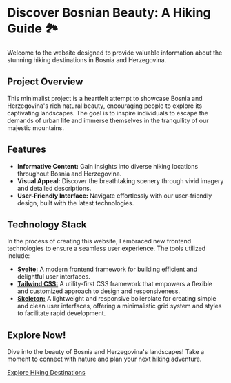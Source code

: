 # Discover Bosnian Beauty: A Hiking Guide 🏞️

Welcome to the website designed to provide valuable information about the stunning hiking destinations in Bosnia and Herzegovina.

## Project Overview

This minimalist project is a heartfelt attempt to showcase Bosnia and Herzegovina's rich natural beauty, encouraging people to explore its captivating landscapes. The goal is to inspire individuals to escape the demands of urban life and immerse themselves in the tranquility of our majestic mountains.

## Features

- **Informative Content:** Gain insights into diverse hiking locations throughout Bosnia and Herzegovina.
- **Visual Appeal:** Discover the breathtaking scenery through vivid imagery and detailed descriptions.
- **User-Friendly Interface:** Navigate effortlessly with our user-friendly design, built with the latest technologies.

## Technology Stack

In the process of creating this website, I embraced new frontend technologies to ensure a seamless user experience. The tools utilized include:

- **[Svelte:](https://svelte.dev/)** A modern frontend framework for building efficient and delightful user interfaces.
- **[Tailwind CSS:](https://tailwindcss.com/)** A utility-first CSS framework that empowers a flexible and customized approach to design and responsiveness.
- **[Skeleton:](https://www.skeleton.dev/)** A lightweight and responsive boilerplate for creating simple and clean user interfaces, offering a minimalistic grid system and styles to facilitate rapid development.

## Explore Now!

Dive into the beauty of Bosnia and Herzegovina's landscapes! Take a moment to connect with nature and plan your next hiking adventure.

[Explore Hiking Destinations](https://hiking-places.netlify.app)